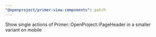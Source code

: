 ```yaml
---
"@openproject/primer-view-components": patch
---
```


Show single actions of Primer::OpenProject::PageHeader in a smaller variant on mobile
